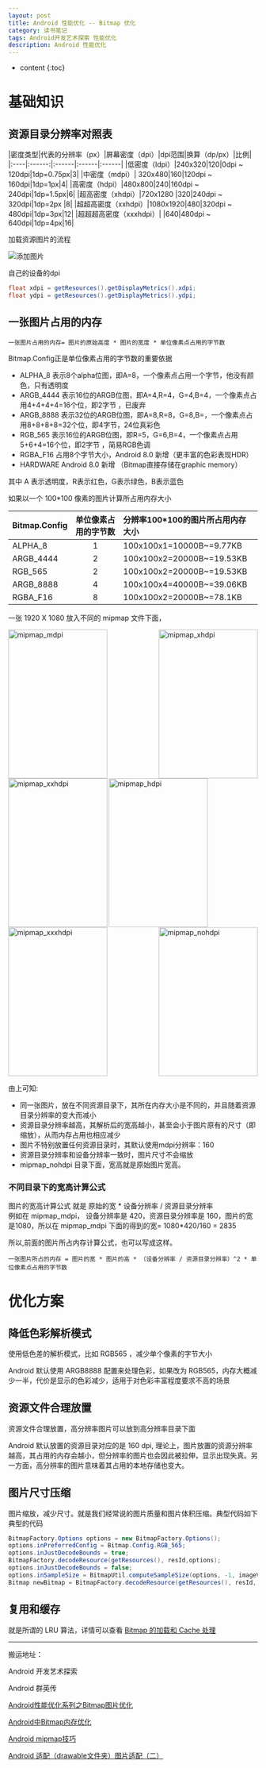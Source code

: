 ```yaml
---
layout: post
title: Android 性能优化 -- Bitmap 优化
category: 读书笔记
tags: Android开发艺术探索 性能优化
description: Android 性能优化
---
```


* content
{:toc}


# 基础知识

## 资源目录分辨率对照表

|密度类型|代表的分辨率（px）|屏幕密度（dpi）|dpi范围|换算（dp/px）|比例|
|:----|:------:|:------|:------|:------|
|低密度（ldpi）|240x320|120|0dpi ~ 120dpi|1dp=0.75px|3|
|中密度（mdpi）|	320x480|160|120dpi ~ 160dpi|1dp=1px|4|
|高密度（hdpi）|480x800|240|160dpi ~ 240dpi|1dp=1.5px|6|
|超高密度（xhdpi）|720x1280	|320|240dpi ~ 320dpi|1dp=2px	|8|
|超超高密度（xxhdpi）|1080x1920|480|320dpi ~ 480dpi|1dp=3px|12|
|超超超高密度（xxxhdpi）| |640|480dpi ~ 640dpi|1dp=4px|16|

加载资源图片的流程

![添加图片](../../../../images/drawable_image.png)

自己的设备的dpi
```java
float xdpi = getResources().getDisplayMetrics().xdpi;
float ydpi = getResources().getDisplayMetrics().ydpi;
```

## 一张图片占用的内存
```
一张图片占用的内存= 图片的原始高度 * 图片的宽度 * 单位像素点占用的字节数
```

Bitmap.Config正是单位像素占用的字节数的重要依据
* ALPHA_8  表示8个alpha位图，即A=8，一个像素点占用一个字节，他没有颜色，只有透明度
* ARGB_4444 表示16位的ARGB位图，即A=4,R=4，G=4,B=4，一个像素点占用4+4+4+4=16个位，即2字节 ，已废弃
* ARGB_8888  表示32位的ARGB位图，即A=8,R=8，G=8,B=，一个像素点占用8+8+8+8=32个位，即4字节，24位真彩色
* RGB_565  表示16位的ARGB位图，即R=5，G=6,B=4，一个像素点占用5+6+4=16个位，即2字节 ，简易RGB色调
* RGBA_F16 占用8个字节大小，Android 8.0 新增（更丰富的色彩表现HDR）
* HARDWARE   Android 8.0 新增 （Bitmap直接存储在graphic memory）

其中 A 表示透明度，R表示红色，G表示绿色，B表示蓝色

如果以一个 100*100 像素的图片计算所占用内存大小


|Bitmap.Config|单位像素占用的字节数|分辨率100*100的图片所占用内存大小|
|:----|:------:|:------|
|ALPHA_8|1|100x100x1=10000B~=9.77KB|
|ARGB_4444|2|100x100x2=20000B~=19.53KB|
|RGB_565|2|100x100x2=20000B~=19.53KB|
|ARGB_8888|4|100x100x4=40000B~=39.06KB|
|RGBA_F16|8|100x100x2=20000B~=78.1KB|


一张 1920 X 1080 放入不同的 mipmap 文件下面，

<img src="../../../../images/mipmap_mdpi.png" alt="mipmap_mdpi" width="200" height="300" align="left" />
<img src="../../../../images/mipmap_xhdpi.png" alt="mipmap_xhdpi" width="200" height="300" align="right" />
<img src="../../../../images/mipmap_hdpi.png" alt="mipmap_hdpi" width="200" height="300" align="center" />
<img src="../../../../images/mipmap_xxhdpi.png" alt="mipmap_xxhdpi" width="200" height="300" align="left" />
<img src="../../../../images/mipmap_nohdpi.png" alt="mipmap_nohdpi" width="200" height="300" align="right" />
<img src="../../../../images/mipmap_xxxhdpi.png" alt="mipmap_xxxhdpi" width="200" height="300" align="center" />


由上可知:
* 同一张图片，放在不同资源目录下，其所在内存大小是不同的，并且随着资源目录分辨率的变大而减小
* 资源目录分辨率越高，其解析后的宽高越小，甚至会小于图片原有的尺寸（即缩放），从而内存占用也相应减少
* 图片不特别放置任何资源目录时，其默认使用mdpi分辨率：160
* 资源目录分辨率和设备分辨率一致时，图片尺寸不会缩放
* mipmap_nohdpi 目录下面，宽高就是原始图片宽高。

### 不同目录下的宽高计算公式

图片的宽高计算公式 就是 原始的宽 * 设备分辨率 / 资源目录分辨率  
例如在 mipmap_mdpi， 设备分辨率是 420，资源目录分辨率是 160，图片的宽是1080，所以在 mipmap_mdpi 下面的得到的宽= 1080*420/160 = 2835

所以,前面的图片所占内存计算公式，也可以写成这样。
```
一张图片所占的内存 = 图片的宽 * 图片的高 * （设备分辨率 / 资源目录分辨率）^2 * 单位像素点占用的字节数
```

# 优化方案
## 降低色彩解析模式
使用低色差的解析模式，比如 RGB565  ，减少单个像素的字节大小

Android 默认使用 ARGB8888 配置来处理色彩，如果改为 RGB565，内存大概减少一半，代价是显示的色彩减少，适用于对色彩丰富程度要求不高的场景

## 资源文件合理放置
资源文件合理放置，高分辨率图片可以放到高分辨率目录下面

Android 默认放置的资源目录对应的是 160 dpi, 理论上，图片放置的资源分辨率越高，其占用的内存会越小，但分辨率的图片也会因此被拉伸，显示出现失真。另一方面，高分辨率的图片意味着其占用的本地存储也变大。

## 图片尺寸压缩
图片缩放，减少尺寸。就是我们经常说的图片质量和图片体积压缩。典型代码如下
典型的代码
```java
BitmapFactory.Options options = new BitmapFactory.Options();
options.inPreferredConfig = Bitmap.Config.RGB_565;
options.inJustDecodeBounds = true;
BitmapFactory.decodeResource(getResources(), resId,options);
options.inJustDecodeBounds = false;
options.inSampleSize = BitmapUtil.computeSampleSize(options, -1, imageView.getWidth() * imageView.getHeight());
Bitmap newBitmap = BitmapFactory.decodeResource(getResources(), resId, options);
```
## 复用和缓存
就是所谓的 LRU 算法，详情可以查看 [ Bitmap 的加载和 Cache 处理 ](http://hoyouly.fun/article-detail/2018/03/17/Bitmap-loading-and-Cache/)

---   
搬运地址：    

Android 开发艺术探索      

Android 群英传     

[Android性能优化系列之Bitmap图片优化](https://blog.csdn.net/u012124438/article/details/66087785)   

[ Android中Bitmap内存优化 ](https://www.jianshu.com/p/3f6f6e4f1c88)

[Android mipmap技巧](https://www.jianshu.com/p/7fa3417d2ca4)

[Android 适配（drawable文件夹）图片适配（二）](https://www.cnblogs.com/huihuizhang/p/9473698.html)
